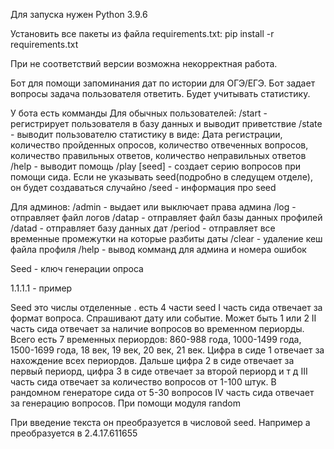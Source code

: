 Для запуска нужен Python 3.9.6

Установить все пакеты из файла requirements.txt:
pip install -r requirements.txt

При не соответствий версии возможна некорректная работа.

Бот для помощи запоминания дат по истории для ОГЭ/ЕГЭ. Бот задает вопросы задача пользователя ответить. Будет учитывать статистику.

У бота есть комманды
Для обычных пользователей:
/start - регистрирует пользователя в базу данных и выводит приветствие
/state - выводит пользователю статистику в виде:
Дата регистрации, количество пройденных опросов, количество отвеченных вопросов, количество правильных ответов, количество неправильных ответов
/help - выводит помощь
/play [seed] - создает серию вопросов при помощи сида. Если не указывать seed(подробно в следущем отделе), он будет создаваться случайно
/seed - информация про seed

Для админов:
/admin - выдает или выключает права админа
/log - отправляет файл логов
/datap - отправляет файл базы данных профилей
/datad - отправляет базу данных дат
/period - отправляет все временные промежутки на которые разбиты даты
/clear - удаление кеш файла профиля
/help - вывод комманд для админа и номера ошибок

Seed - ключ генерации опроса

1.1.1.1 - пример

Seed это числы отделенные . есть 4 части seed
I часть сида отвечает за формат вопроса. Спрашивают дату или событие. Может быть 1 или 2
II часть сида отвечает за наличие вопросов во временном периорды. Всего есть 7 временных периордов: 860-988 года, 1000-1499 года, 1500-1699 года, 18 век, 19 век, 20 век, 21 век. Цифра в сиде 1 отвечает за нахождение всех периордов. Дальше цифра 2 в сиде отвечает за первый периорд, цифра 3 в сиде отвечает за второй периорд и т д
III часть сида отвечает за количество вопросов от 1-100 штук. В рандомном генераторе сида от 5-30 вопросов
IV часть сида отвечает за генерацию вопросов. При помощи модуля random

При введение текста он преобразуется в числовой seed. Например a преобразуется в 2.4.17.611655



